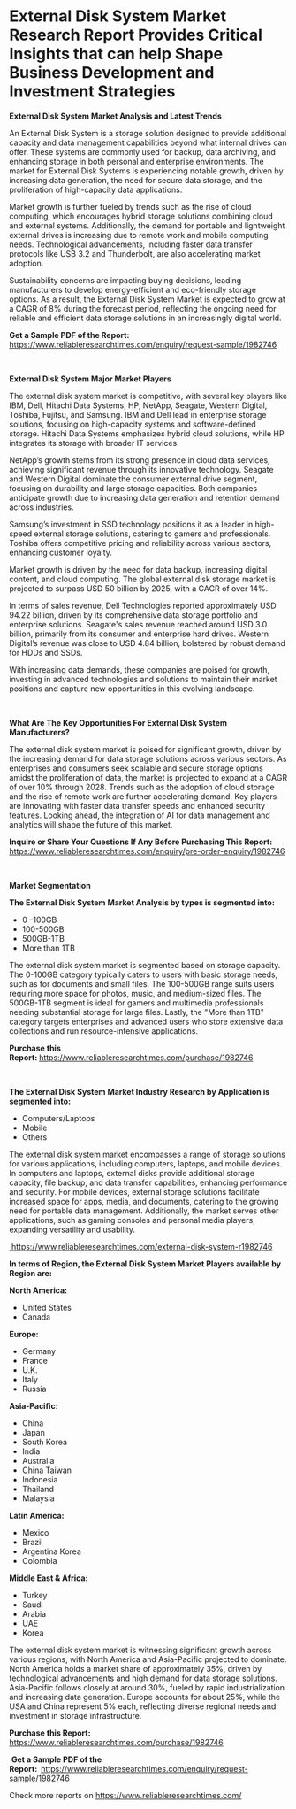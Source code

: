 <p><h1>External Disk System Market Research Report Provides Critical Insights that can help Shape Business Development and Investment Strategies</h1></p><p><strong>External Disk System Market Analysis and Latest Trends</strong></p>
<p><p>An External Disk System is a storage solution designed to provide additional capacity and data management capabilities beyond what internal drives can offer. These systems are commonly used for backup, data archiving, and enhancing storage in both personal and enterprise environments. The market for External Disk Systems is experiencing notable growth, driven by increasing data generation, the need for secure data storage, and the proliferation of high-capacity data applications.</p><p>Market growth is further fueled by trends such as the rise of cloud computing, which encourages hybrid storage solutions combining cloud and external systems. Additionally, the demand for portable and lightweight external drives is increasing due to remote work and mobile computing needs. Technological advancements, including faster data transfer protocols like USB 3.2 and Thunderbolt, are also accelerating market adoption. </p><p>Sustainability concerns are impacting buying decisions, leading manufacturers to develop energy-efficient and eco-friendly storage options. As a result, the External Disk System Market is expected to grow at a CAGR of 8% during the forecast period, reflecting the ongoing need for reliable and efficient data storage solutions in an increasingly digital world.</p></p>
<p><strong>Get a Sample PDF of the Report:&nbsp;</strong> <a href="https://www.reliableresearchtimes.com/enquiry/request-sample/1982746?utm_campaign=2646&utm_medium=2&utm_source=Github&utm_content=ia&utm_term=07042025&utm_id=external-disk-system">https://www.reliableresearchtimes.com/enquiry/request-sample/1982746</a></p>
<p>&nbsp;</p>
<p><strong>External Disk System Major Market Players</strong></p>
<p><p>The external disk system market is competitive, with several key players like IBM, Dell, Hitachi Data Systems, HP, NetApp, Seagate, Western Digital, Toshiba, Fujitsu, and Samsung. IBM and Dell lead in enterprise storage solutions, focusing on high-capacity systems and software-defined storage. Hitachi Data Systems emphasizes hybrid cloud solutions, while HP integrates its storage with broader IT services.</p><p>NetApp’s growth stems from its strong presence in cloud data services, achieving significant revenue through its innovative technology. Seagate and Western Digital dominate the consumer external drive segment, focusing on durability and large storage capacities. Both companies anticipate growth due to increasing data generation and retention demand across industries.</p><p>Samsung’s investment in SSD technology positions it as a leader in high-speed external storage solutions, catering to gamers and professionals. Toshiba offers competitive pricing and reliability across various sectors, enhancing customer loyalty. </p><p>Market growth is driven by the need for data backup, increasing digital content, and cloud computing. The global external disk storage market is projected to surpass USD 50 billion by 2025, with a CAGR of over 14%. </p><p>In terms of sales revenue, Dell Technologies reported approximately USD 94.22 billion, driven by its comprehensive data storage portfolio and enterprise solutions. Seagate's sales revenue reached around USD 3.0 billion, primarily from its consumer and enterprise hard drives. Western Digital’s revenue was close to USD 4.84 billion, bolstered by robust demand for HDDs and SSDs.</p><p>With increasing data demands, these companies are poised for growth, investing in advanced technologies and solutions to maintain their market positions and capture new opportunities in this evolving landscape.</p></p>
<p>&nbsp;</p>
<p><strong>What Are The Key Opportunities For External Disk System Manufacturers?</strong></p>
<p><p>The external disk system market is poised for significant growth, driven by the increasing demand for data storage solutions across various sectors. As enterprises and consumers seek scalable and secure storage options amidst the proliferation of data, the market is projected to expand at a CAGR of over 10% through 2028. Trends such as the adoption of cloud storage and the rise of remote work are further accelerating demand. Key players are innovating with faster data transfer speeds and enhanced security features. Looking ahead, the integration of AI for data management and analytics will shape the future of this market.</p></p>
<p><strong>Inquire or Share Your Questions If Any Before Purchasing This Report:</strong> <a href="https://www.reliableresearchtimes.com/enquiry/pre-order-enquiry/1982746?utm_campaign=2646&utm_medium=2&utm_source=Github&utm_content=ia&utm_term=07042025&utm_id=external-disk-system">https://www.reliableresearchtimes.com/enquiry/pre-order-enquiry/1982746</a></p>
<p>&nbsp;</p>
<p><strong>Market Segmentation</strong></p>
<p><strong>The External Disk System Market Analysis by types is segmented into:</strong></p>
<p><ul><li>0 -100GB</li><li>100-500GB</li><li>500GB-1TB</li><li>More than 1TB</li></ul></p>
<p><p>The external disk system market is segmented based on storage capacity. The 0-100GB category typically caters to users with basic storage needs, such as for documents and small files. The 100-500GB range suits users requiring more space for photos, music, and medium-sized files. The 500GB-1TB segment is ideal for gamers and multimedia professionals needing substantial storage for large files. Lastly, the "More than 1TB" category targets enterprises and advanced users who store extensive data collections and run resource-intensive applications.</p></p>
<p><strong>Purchase this Report:&nbsp;</strong><a href="https://www.reliableresearchtimes.com/purchase/1982746?utm_campaign=2646&utm_medium=2&utm_source=Github&utm_content=ia&utm_term=07042025&utm_id=external-disk-system">https://www.reliableresearchtimes.com/purchase/1982746</a></p>
<p>&nbsp;</p>
<p><strong>The External Disk System Market Industry Research by Application is segmented into:</strong></p>
<p><ul><li>Computers/Laptops</li><li>Mobile</li><li>Others</li></ul></p>
<p><p>The external disk system market encompasses a range of storage solutions for various applications, including computers, laptops, and mobile devices. In computers and laptops, external disks provide additional storage capacity, file backup, and data transfer capabilities, enhancing performance and security. For mobile devices, external storage solutions facilitate increased space for apps, media, and documents, catering to the growing need for portable data management. Additionally, the market serves other applications, such as gaming consoles and personal media players, expanding versatility and usability.</p></p>
<p><a href="https://www.reliableresearchtimes.com/external-disk-system-r1982746?utm_campaign=2646&utm_medium=2&utm_source=Github&utm_content=ia&utm_term=07042025&utm_id=external-disk-system">&nbsp;https://www.reliableresearchtimes.com/external-disk-system-r1982746</a></p>
<p><strong>In terms of Region, the External Disk System Market Players available by Region are:</strong></p>
<p>
    <p> <strong> North America: </strong>
        <ul>
            <li>United States</li>
            <li>Canada</li>
        </ul>
        </p> 
    <p> <strong> Europe: </strong>
        <ul>
            <li>Germany</li>
            <li>France</li>
            <li>U.K.</li>
            <li>Italy</li>
            <li>Russia</li>
        </ul>
        </p> 
    <p> <strong> Asia-Pacific: </strong>
        <ul>
            <li>China</li>
            <li>Japan</li>
            <li>South Korea</li>
            <li>India</li>
            <li>Australia</li>
            <li>China Taiwan</li>
            <li>Indonesia</li>
            <li>Thailand</li>
            <li>Malaysia</li>
        </ul>
        </p> 
    <p> <strong> Latin America: </strong>
        <ul>
            <li>Mexico</li>
            <li>Brazil</li>
            <li>Argentina Korea</li>
            <li>Colombia</li>
        </ul>
        </p> 
    <p> <strong> Middle East & Africa: </strong>
        <ul>
            <li>Turkey</li>
            <li>Saudi</li>
            <li>Arabia</li>
            <li>UAE</li>
            <li>Korea</li>
        </ul>
    </p>
    </p>
<p><p>The external disk system market is witnessing significant growth across various regions, with North America and Asia-Pacific projected to dominate. North America holds a market share of approximately 35%, driven by technological advancements and high demand for data storage solutions. Asia-Pacific follows closely at around 30%, fueled by rapid industrialization and increasing data generation. Europe accounts for about 25%, while the USA and China represent 5% each, reflecting diverse regional needs and investment in storage infrastructure.</p></p>
<p><strong>Purchase this Report: </strong><a href="https://www.reliableresearchtimes.com/purchase/1982746?utm_campaign=2646&utm_medium=2&utm_source=Github&utm_content=ia&utm_term=07042025&utm_id=external-disk-system">https://www.reliableresearchtimes.com/purchase/1982746</a></p>
<p>&nbsp;<strong>Get a Sample PDF of the Report:&nbsp;&nbsp;</strong><a href="https://www.reliableresearchtimes.com/enquiry/request-sample/1982746?utm_campaign=2646&utm_medium=2&utm_source=Github&utm_content=ia&utm_term=07042025&utm_id=external-disk-system">https://www.reliableresearchtimes.com/enquiry/request-sample/1982746</a></p>
<p><strong></strong></p>
<p>Check more reports on <a href="https://www.reliableresearchtimes.com/?utm_campaign=2646&utm_medium=2&utm_source=Github&utm_content=ia&utm_term=07042025&utm_id=external-disk-system">https://www.reliableresearchtimes.com/</a></p>
